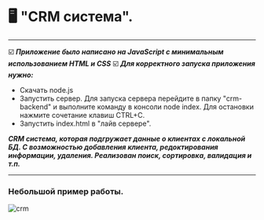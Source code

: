 # 🖥 "CRM система".
---
☑️ ___Приложение было написано на JavaScript с минимальным использованием HTML и CSS___
☑️ ___Для корректного запуска приложения нужно:___
  - Скачать node.js
  - Запустить сервер. Для запуска сервера перейдите в папку "crm-backend" и выполните команду в консоли node index. Для остановки нажмите сочетание клавиш CTRL+C.
  - Запустить index.html в "лайв сервере".  

___CRM система, которая подгружает данные о клиентах с локальной БД. С возможностью добавления клиента, редоктирования информации, удаления.
Реализован поиск, сортировка, валидация и т.п.___

---
### Небольшой пример работы.

![crm](https://user-images.githubusercontent.com/101246310/188454299-5cfa3658-2790-45bd-b815-a00a6e23ae95.gif)
